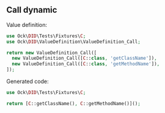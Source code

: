 ## Call dynamic

Value definition:

```php
use Ock\DID\Tests\Fixtures\C;
use Ock\DID\ValueDefinition\ValueDefinition_Call;

return new ValueDefinition_Call([
  new ValueDefinition_Call([C::class, 'getClassName']),
  new ValueDefinition_Call([C::class, 'getMethodName']),
]); 
```

Generated code:

```php
use Ock\DID\Tests\Fixtures\C;

return [C::getClassName(), C::getMethodName()]();
```
